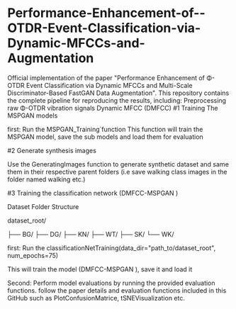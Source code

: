 # Performance-Enhancement-of--OTDR-Event-Classification-via-Dynamic-MFCCs-and-Augmentation
Official implementation of the paper "Performance Enhancement of Φ-OTDR Event Classification via Dynamic MFCCs and Multi-Scale Discriminator-Based FastGAN Data Augmentation".  This repository contains the complete pipeline for reproducing the results, including:  Preprocessing raw Φ-OTDR vibration signals  Dynamic MFCC (DMFCC) 
#1 Training The MSPGAN models

first: Run the MSPGAN_Training`function
    This function will train the MSPGAN model, save the sub models and load them for evaluation

#2 Generate synthesis images

 Use the GeneratingImages function to generate synthetic  dataset and same them in their respective parent folders (i.e save walking class images in the folder named walking etc.)


#3 Training the classification network (DMFCC-MSPGAN )

Dataset Folder Structure

dataset_root/

├── BG/
├── DG/
├── KN/
├── WT/
├── SK/
└── WK/


first: Run the classificationNetTraining(data_dir="path_to/dataset_root", num_epochs=75)

This will train the model (DMFCC-MSPGAN ), save it and load it

Second: Perform model evaluations by running the provided evaluation functions. follow the paper details and evaluation functions included in this GitHub such as PlotConfusionMatrice, tSNEVisualization etc.
